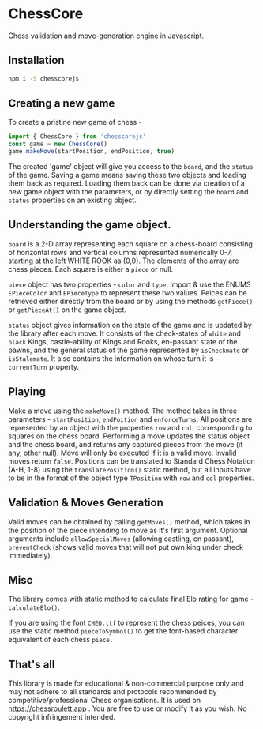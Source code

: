 # ChessCore

Chess validation and move-generation engine in Javascript.

## Installation

```sh
npm i -S chesscorejs
```

## Creating a new game

To create a pristine new game of chess - 

```js
import { ChessCore } from 'chesscorejs'
const game = new ChessCore()
game.makeMove(startPosition, endPosition, true)
```

The created 'game' object will give you access to the `board`, and the `status` of the game. Saving a game means saving these two objects and loading them back as required. Loading them back can be done via creation of a new game object with the parameters, or by directly setting the `board` and `status` properties on an existing object.

## Understanding the game object.

`board` is a 2-D array representing each square on a chess-board consisting of horizontal rows and vertical columns represented numerically 0-7, starting at the left WHITE ROOK as (0,0). The elements of the array are chess pieces. Each square is either a `piece` or null.

`piece` object has two properties - `color` and `type`. Import & use the ENUMS `EPieceColor` and `EPieceType` to represent these two values. Peices can be retrieved either directly from the board or by using the methods `getPiece()` or `getPieceAt()` on the game object.

`status` object gives information on the state of the game and is updated by the library after each move. It consists of the check-states of `white` and `black` Kings, castle-ability of Kings and Rooks, en-passant state of the pawns, and the general status of the game represented by `isCheckmate` or `isStalemate`. It also contains the information on whose turn it is - `currentTurn` property.

## Playing

Make a move using the `makeMove()` method. The method takes in three parameters - `startPosition`, `endPoition` and `enforceTurns`.
All positions are represented by an object with the properties `row` and `col`, corresponding to squares on the chess board. Performing a move updates the status object and the chess board, and returns any captured pieces from the move (if any, other null). Move will only be executed if it is a valid move. Invalid moves return `false`. Positions can be translated to Standard Chess Notation (A-H, 1-8) using the `translatePosition()` static method, but all inputs have to be in the format of the object type `TPosition` with `row` and `col` properties.

## Validation & Moves Generation

Valid moves can be obtained by calling `getMoves()` method, which takes in the position of the piece intending to move as it's first argument. Optional arguments include `allowSpecialMoves` (allowing castling, en passant), `preventCheck` (shows valid moves that will not put own king under check immediately).

## Misc

The library comes with static method to calculate final Elo rating for game - `calculateElo()`.

If you are using the font `CHEQ.ttf` to represent the chess peices, you can use the static method `pieceToSymbol()` to get the font-based character equivalent of each chess `piece.`

## That's all

This library is made for educational & non-commercial purpose only and may not adhere to all standards and protocols recommended by competitive/professional Chess organisations. It is used on https://chessroulett.app . You are free to use or modify it as you wish. No copyright infringement intended.



